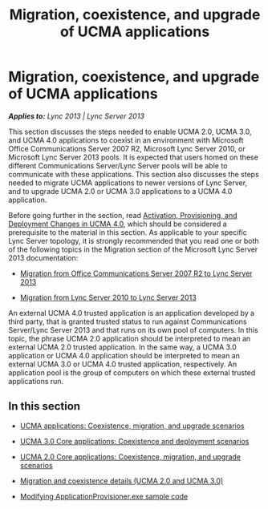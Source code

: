 ﻿---
title: Migration, coexistence, and upgrade of UCMA applications
TOCTitle: Migration, coexistence, and upgrade of UCMA applications
ms:assetid: 07b8c6c2-7cc7-4449-a6c2-3da177b34389
ms:mtpsurl: https://msdn.microsoft.com/en-us/library/Dn466137(v=office.15)
ms:contentKeyID: 57103459
ms.date: 07/25/2014
mtps_version: v=office.15
---

# Migration, coexistence, and upgrade of UCMA applications


_**Applies to:** Lync 2013 | Lync Server 2013_

This section discusses the steps needed to enable UCMA 2.0, UCMA 3.0, and UCMA 4.0 applications to coexist in an environment with Microsoft Office Communications Server 2007 R2, Microsoft Lync Server 2010, or Microsoft Lync Server 2013 pools. It is expected that users homed on these different Communications Server/Lync Server pools will be able to communicate with these applications. This section also discusses the steps needed to migrate UCMA applications to newer versions of Lync Server, and to upgrade UCMA 2.0 or UCMA 3.0 applications to a UCMA 4.0 application.

Before going further in the section, read [Activation, Provisioning, and Deployment Changes in UCMA 4.0](https://msdn.microsoft.com/en-us/library/hh347244\(v=office.15\)), which should be considered a prerequisite to the material in this section. As applicable to your specific Lync Server topology, it is strongly recommended that you read one or both of the following topics in the Migration section of the Microsoft Lync Server 2013 documentation:

  - [Migration from Office Communications Server 2007 R2 to Lync Server 2013](http://technet.microsoft.com/en-us/library/jj205375\(v=ocs.15\))

  - [Migration from Lync Server 2010 to Lync Server 2013](http://technet.microsoft.com/en-us/library/jj205369\(v=ocs.15\))

An external UCMA 4.0 trusted application is an application developed by a third party, that is granted trusted status to run against Communications Server/Lync Server 2013 and that runs on its own pool of computers. In this topic, the phrase UCMA 2.0 application should be interpreted to mean an external UCMA 2.0 trusted application. In the same way, a UCMA 3.0 application or UCMA 4.0 application should be interpreted to mean an external UCMA 3.0 or UCMA 4.0 trusted application, respectively. An application pool is the group of computers on which these external trusted applications run.

## In this section

  - [UCMA applications: Coexistence, migration, and upgrade scenarios](ucma-applications-coexistence-migration-and-upgrade-scenarios.md)

  - [UCMA 3.0 Core applications: Coexistence and deployment scenarios](ucma-3-0-core-applications-coexistence-and-deployment-scenarios.md)

  - [UCMA 2.0 Core applications: Coexistence, migration, and upgrade scenarios](ucma-2-0-core-applications-coexistence-migration-and-upgrade-scenarios.md)

  - [Migration and coexistence details (UCMA 2.0 and UCMA 3.0)](migration-and-coexistence-details-ucma-2-0-and-ucma-3-0.md)

  - [Modifying ApplicationProvisioner.exe sample code](modifying-applicationprovisioner-exe-sample-code.md)


